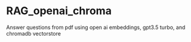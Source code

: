 # RAG_openai_chroma
Answer questions from pdf using open ai embeddings, gpt3.5 turbo, and chromadb vectorstore
